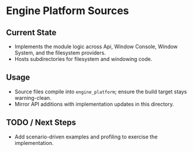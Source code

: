 # Engine Platform Sources

## Current State

- Implements the module logic across Api, Window Console, Window System, and
  the filesystem providers.
- Hosts subdirectories for filesystem and windowing code.

## Usage

- Source files compile into `engine_platform`; ensure the build target stays warning-clean.
- Mirror API additions with implementation updates in this directory.

## TODO / Next Steps

- Add scenario-driven examples and profiling to exercise the implementation.
